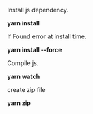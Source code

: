 Install js dependency.

**yarn install**

If Found error at install time.

**yarn install --force** 

Compile js.

**yarn watch**

create zip file

**yarn zip**
